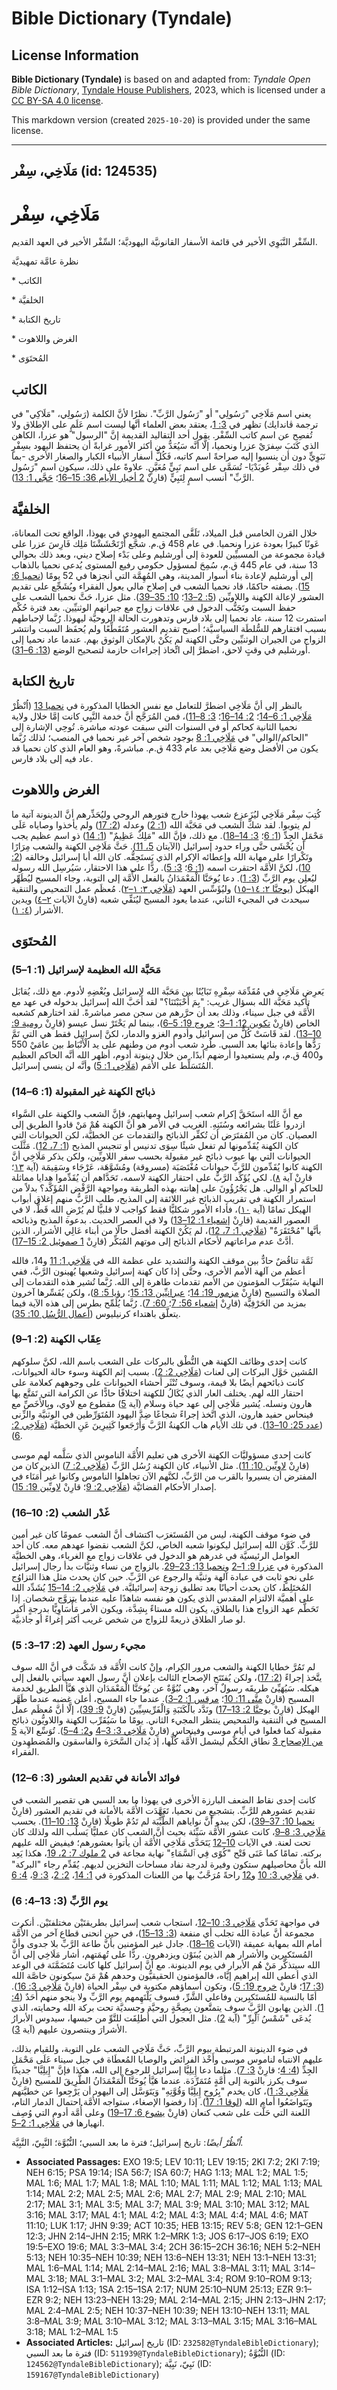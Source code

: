 # Bible Dictionary (Tyndale)

## License Information

**Bible Dictionary (Tyndale)** is based on and adapted from: _Tyndale Open Bible Dictionary_, [Tyndale House Publishers](https://tyndaleopenresources.com/), 2023, which is licensed under a [CC BY-SA 4.0 license](https://creativecommons.org/licenses/by-sa/4.0/legalcode.en).

This markdown version (created `2025-10-20`) is provided under the same license.



--------------------------------

## مَلَاخِي، سِفْر (id: 124535)

مَلَاخِي، سِفْر
===============

السِّفْر النَّبَوِي الأخير في قائمة الأسفار القانونيَّة اليهوديَّة؛ السِّفْر الأخير في العهد القديم.

نظرة عامَّة تمهيديَّة

\* الكاتب

\* الخلفيَّة

\* تاريخ الكتابة

\* الغرض واللاهوت

\* المُحتَوَى

الكاتب
------

يعني اسم مَلَاخِي "رَسُولِي" أو "رَسُول الرَّبِّ". نظرًا لأنَّ الكلمة (رَسُولِي، "مَلَاكِي" في ترجمة ڤاندايك) تظهر في [3: 1](https://ref.ly/Mal3:1)، يعتقد بعض العلماء أنَّها ليست اسم عَلَمٍ على الإطلاق ولا تُفصِح عن اسم كاتب السِّفْر. يقول أحد التقاليد القديمة إنَّ "الرسول" هو عزرا، الكاهن الذي كَتَبَ سِفرَيْ عزرا ونحميا، إلَّا أنَّه سَيُعَدُّ من أكثر الأمور غرابةً أن يحتفظ اليهود بسِفْرٍ نَبَوِيٍّ دون أن ينسبوا إليه صراحةً اسم كاتبه، فَكُلُّ أسفار الأنبياء الكبار والصغار الأخرى \-بما في ذلك سِفْر عُوبَدْيَا\- تُسَمَّى على اسم نَبِيٍّ مُعَيَّنٍ. علاوةً على ذلك، سيكون اسم "رَسُول الرَّبِّ" أنسب اسمٍ لِنَبِيٍّ (قارِنْ [2 أخبار الأيام 36: 15–16](https://ref.ly/2Chr36:15-2Chr36:16)؛ [حَجَّي 1: 13](https://ref.ly/Hag1:13)).

الخلفيَّة
---------

خلال القرن الخامس قبل الميلاد، تَلَقَّى المجتمع اليهودي في يهوذا، الواقع تحت المعاناة، عَونًا كبيرًا بعودة عزرا ونحميا. في عام 458 ق.م. شجَّع أَرْتَحْشَشْتَا مَلِك فَارِسَ عزرا على قيادة مجموعة من المسبيِّين للعودة إلى أورشليم وعلى بَدْء إصلاح ديني، وبعد ذلك بحوالي 13 سنة، في عام 445 ق.م، سُمِحَ لمسؤول حكومي رفيع المستوى يُدعى نحميا بالذهاب إلى أورشليم لإعادة بناء أسوار المدينة، وهي المُهِمَّة التي أنجزها في 52 يومًا ([نحميا 6: 15](https://ref.ly/Neh6:15)). بصفته حاكمًا، قاد نحميا الشعب في إصلاح مالي يعول الفقراء ويُشَجِّع على تقديم العشور لإعالة الكهنة واللاويِّين ([5: 2–13](https://ref.ly/Neh5:2-Neh5:13)؛ [10: 35–39](https://ref.ly/Neh10:35-Neh10:39)). مثل عزرا، حَثَّ نحميا الشعب على حفظ السبت وتَجَنُّب الدخول في علاقات زواج مع جيرانهم الوثنيِّين. بعد فترة حُكْم استمرت 12 سنة، عاد نحميا إلى بلاد فارس وتدهورت الحالة الروحيَّة ليهوذا. رُبَّما لإحباطهم بسبب افتقارهم للسُّلطَة السياسيَّة؛ أصبح تقديم العشور مُتَقَطِّعًا ولم يُحفَظ السبت وانتشر الزواج من الجيران الوثنيِّين وحتَّى الكهنة لم يَكُنْ بالإمكان الوثوق بهم. عندما عاد نحميا إلى أورشليم في وقتٍ لاحق، اضطرَّ إلى اتِّخاذ إجراءات حازمة لتصحيح الوضع ([13: 6–31](https://ref.ly/Neh13:6-Neh13:31)).

تاريخ الكتابة
-------------

بالنظر إلى أنَّ مَلَاخِي اضطرَّ للتعامل مع نفس الخطايا المذكورة في [نحميا 13](https://ref.ly/Neh13:1-Neh13:31) (اُنْظُرْ [مَلَاخِي 1: 6–14](https://ref.ly/Mal1:6-Mal1:14)؛ [2: 14–16](https://ref.ly/Mal2:14-Mal2:16)؛ [3: 8–11](https://ref.ly/Mal3:8-Mal3:11))، فمن المُرَجَّح أنَّ خدمة النَّبِي كانت إمَّا خلال ولاية نحميا الثانية كحاكم أو في السنوات التي سبقت عودته مباشرة. تُوحِي الإشارة إلى "الحاكم/الوالي" في [مَلَاخِي 1: 8](https://ref.ly/Mal1:8) بوجود شخص آخر غير نحميا في المنصب؛ لذلك رُبَّما يكون من الأفضل وضع مَلَاخِي بعد عام 433 ق.م. مباشرةً، وهو العام الذي كان نحميا قد عاد فيه إلى بلاد فارس.

الغرض واللاهوت
--------------

كُتِبَ سِفْر مَلَاخِي ليُزَعزِع شعب يهوذا خارج فتورهم الروحي وليُحَذِّرهم أنَّ الدينونة آتية ما لم يتوبوا. لقد شكَّ الشعب في مَحَبَّة الله ([1: 2](https://ref.ly/Mal1:2)) وعدله ([2: 17](https://ref.ly/Mal2:17)) ولم يأخذوا وصاياه عَلَى مَحْمَلِ الجِدِّ ([1: 6](https://ref.ly/Mal1:6)؛ [3: 14–18](https://ref.ly/Mal3:14-Mal3:18)). مع ذلك، فإنَّ الله "مَلِكٌ عَظِيمٌ" ([1: 14](https://ref.ly/Mal1:14)) ذو اسم عظيم يجب أن يُخْشَى حتَّى وراء حدود إسرائيل (الآيتان [5، 11](https://ref.ly/Mal1:5)). حَثَّ مَلَاخِي الكهنة والشعب مِرَارًا وتَكْرارًا على مهابة الله وإعطائه الإكرام الذي يَستَحِقُّه. كان الله أبا إسرائيل وخالقه ([2: 10](https://ref.ly/Mal2:10))، لكنَّ الأُمَّة احتقرت اسمه ([1: 6](https://ref.ly/Mal1:6)؛ [3: 5](https://ref.ly/Mal3:5)). ردًّا على هذا الاحتقار، سَيُرسِل الله رسوله ليُعلِن يوم الرَّبِّ ([3: 1](https://ref.ly/Mal3:1)). دعا يُوحَنَّا الْمَعْمَدَانُ بالفعل الأُمَّة إلى التوبة، وجاء المسيح ليُطَهِّر الهيكل ([يوحنَّا ٢: ١٤–١٥](https://ref.ly/John2:14-John2:15)) وليُؤَسِّس العهد ([مَلَاخِي ٣: ١–٢](https://ref.ly/Mal3:1-Mal3:2)). مُعظَم عمل التمحيص والتنقية سيحدث في المجيء الثاني، عندما يعود المسيح ليُنَقِّي شعبه (قارِنْ الآيات [٢–٤](https://ref.ly/Mal3:2-Mal3:4)) ويدين الأشرار ([٤: ١](https://ref.ly/Mal4:1)).

المُحتَوَى
----------

### مَحَبَّة الله العظيمة لإسرائيل (1: 1–5\)

يَعرِض مَلَاخِي في مُقَدِّمَة سِفْرِهِ تَبَايُنًا بين مَحَبَّة الله لإسرائيل وبُغْضِهِ لأدوم. مع ذلك، يُقابَل تأكيد مَحَبَّة الله بسؤال غريب: "بِمَ أَحْبَبْتَنَا؟" لقد أَحَبَّ الله إسرائيل بدخوله في عهد مع الأُمَّة في جبل سيناء، وذلك بعد أن حرَّرهم من سجن مصر مباشرةً. لقد اختارهم كشعبه الخاص (قارِنْ [تكوين 12: 1–3](https://ref.ly/Gen12:1-Gen12:3)؛ [خروج 19: 5–6](https://ref.ly/Exod19:5-Exod19:6))، بينما لم يَخْتَرْ نسل عيسو (قارِنْ [رومية 9: 10–13](https://ref.ly/Rom9:10-Rom9:13)). لقد قَاسَتْ كُلٌّ من إسرائيل وأدوم الغزو والدمار، لكنَّ إسرائيل فقط هي التي تَمَّ رَدُّها وإعادة بنائها بعد السبي. طُرِد شعب أدوم من وطنهم على يد الْأَنْبَاط بين عامَيْ 550 و400 ق.م، ولم يستعيدوا أرضهم أبدًا. من خلال دينونة أدوم، أظهر الله أنَّه الحاكم العظيم المُتَسَلِّط على الأُمَم ([مَلَاخِي 1: 5](https://ref.ly/Mal1:5)) وأنَّه لن ينسي إسرائيل.

### ذبائح الكهنة غير المقبولة (1: 6–14\)

مع أنَّ الله استَحَقَّ إكرام شعب إسرائيل ومهابتهم، فإنَّ الشعب والكهنة على السَّواء ازدروا عَلَنًا بشرائعه وسُنَنِهِ. الغريب في الأمر هو أنَّ الكهنة هُمْ مَنْ قادوا الطريق إلى العصيان. كان من المُفتَرَض أن تُكفِّر الذبائح والتقدمات عن الخطيَّة، لكن الحيوانات التي كان الكهنة يُقَدِّمونها لم تفعل شيئًا سِوَى تدنيس أو تنجيس المذبح ([1: 7، 12](https://ref.ly/Mal1:7)). مَثَّلَت الحيوانات التي بها عيوب ذبائح غير مقبولة بحسب سفر اللاويِّين، ولكن يذكر مَلَاخِي أنَّ الكهنة كانوا يُقَدِّمون للرَّبِّ حيوانات مُغْتَصَبَة (مسروقة) ومُشَوَّهَة، عَرْجَاء وسَقِيمَة (آية [١٣](https://ref.ly/Mal1:13)؛ قارِنْ آية [٨](https://ref.ly/Mal1:8)). لكي يُؤَكِّد الرَّبُّ على احتقار الكهنة لاسمه، تَحَدَّاهم أن يُقَدِّموا هدايا مماثلة للحاكم أو الوالي. هل يَجْرُؤُونَ على إهانته بهذه الطريقة ومواجهة الرَّفْض المُؤَكَّد؟ بدلاً من استمرار الكهنة في تقريب الذبائح غير اللائقة إلى المذبح، طلب الرَّبُّ منهم إغلاق أبواب الهيكل تمامًا (آية [١٠](https://ref.ly/Mal1:10))، فأداء الأمور شكليًّا فقط كواجب لا قلبيًّا لم يُرْضِ الله قَطُّ، لا في العصور القديمة (قارِنْ [إشعياء 1: 12–13](https://ref.ly/Isa1:12-Isa1:13)) ولا في العصر الحديث. بدعوة المذبح وذبائحه بأنَّها "مُحْتَقَرَةٌ" ([مَلَاخِي 1: 7، 12](https://ref.ly/Mal1:7))، لم يَكُنْ الكهنة أفضل حالًا من أبناء عَالِي الأشرار، الذين أدَّتْ عدم مراعاتهم لأحكام الذبائح إلى موتهم المُبَكِّر (قارِنْ [1 صموئيل 2: 15–17](https://ref.ly/1Sam2:15-1Sam2:17)).

ثَمَّة تناقُضٌ حادٌّ بين موقف الكهنة والتشديد على عظمة الله في [مَلَاخِي 1: 11](https://ref.ly/Mal1:11) و14، فالله أعظم من آلهة الأمم الأخرى، وحتَّى إذا كان كهنة إسرائيل وشعبها يُهينون الرَّبَّ، ففي النهاية سَيُقَرِّب المؤمنون من الأمم تقدمات طاهرة إلى الله. رُبَّما تُشير هذه التقدمات إلى الصلاة والتسبيح (قارِنْ [مزمور 19: 14](https://ref.ly/Ps19:14)؛ [عبرانيِّين 13: 15](https://ref.ly/Heb13:15)؛ [رؤيا 5: 8](https://ref.ly/Rev5:8))، ولكن يُفَسِّرها آخرون بمزيد من الحَرْفِيَّة (قارِنْ [إشعياء 56: 7](https://ref.ly/Isa56:7)؛ [60: 7](https://ref.ly/Isa60:7)). رُبَّما يُلَمِّح بطرس إلى هذه الآية فيما يتعلَّق باهتداء كرنيليوس ([أعمال الرُّسُل 10: 35](https://ref.ly/Acts10:35)).

### عِقَاب الكهنة (2: 1–9\)

كانت إحدى وظائف الكهنة هي النُّطْق بالبركات على الشعب باسم الله، لكنَّ سلوكهم المُشين حَوَّل البركات إلى لعنات ([مَلَاخِي 2: 2](https://ref.ly/Mal2:2)). بسبب إثم الكهنة وسوء حالة الحيوانات، كانت ذبائحهم أيضًا بلا قيمة، وسوف تُنْثَر أحشاء الحيوانات على وجوههم كعلامة على احتقار الله لهم. يختلف العار الذي يُكَالُ للكهنة اختلافًا حادًّا عن الكرامة التي تَمَتَّع بها هارون ونسله. يُشير مَلَاخِي إلى عهد حياة وسلام (آية [5](https://ref.ly/Mal2:5)) مقطوع مع لاوي، وبِالأَخَصِّ مع فينحاس حفيد هارون، الذي اتَّخذ إجراءً شجاعًا ضِدَّ اليهود المُتَوَرِّطين في الوثنيَّة والزِّنى ([عدد 25: 10–13](https://ref.ly/Num25:10-Num25:13)). في تلك الأيام هاب الكهنةُ الرَّبَّ وَأَرْجَعوا كَثِيرِينَ عَنِ الخطيَّة ([مَلَاخِي 2: 6](https://ref.ly/Mal2:6)).

كانت إحدى مسؤوليَّات الكهنة الأخرى هي تعليم الأُمَّة الناموس الذي سَلَّمه لهم موسى (قارِنْ [لاويِّين 10: 11](https://ref.ly/Lev10:11)). مثل الأنبياء، كان الكهنة رُسُل الرَّبِّ ([مَلَاخِي 2: 7](https://ref.ly/Mal2:7)) الذين كان من المفترض أن يسيروا بالقرب من الرَّبِّ، لكنَّهم الآن تجاهلوا الناموس وكانوا غير أُمَنَاء في إصدار الأحكام القضائيَّة ([مَلَاخِي 2: 9](https://ref.ly/Mal2:9)؛ قارِنْ [لاويِّين 19: 15](https://ref.ly/Lev19:15)).

### غَدْر الشعب (2: 10–16\)

في ضوء موقف الكهنة، ليس من المُستَغرَب اكتشاف أنَّ الشعب عمومًا كان غير أمين للرَّبِّ. كَوَّن الله إسرائيل ليكونوا شعبه الخاص، لكنَّ الشعب نقضوا عهدهم معه. كان أحد العوامل الرئيسيَّة في غدرهم هو الدخول في علاقات زواج مع الغرباء، وهي الخطيَّة المذكورة في [عزرا 9: 1–2](https://ref.ly/Ezra9:1-Ezra9:2) و[نحميا 13: 23–29](https://ref.ly/Neh13:23-Neh13:29). بالزواج من نساء وثنيَّات بدأ رجال إسرائيل على نحوٍ ثابت في عبادة آلهة وثنيَّة والرجوع عن الرَّبِّ. حين كان يحدث مثل هذا التزاوُج المُختَلِط، كان يحدث أحيانًا بعد تطليق زوجة إسرائيليَّة. في [مَلَاخِي 2: 14–15](https://ref.ly/Mal2:14-Mal2:15) يُشَدِّد الله على أهميَّة الالتزام المقدس الذي يكون هو نفسه شاهدًا عليه عندما يتزوَّج شخصان. إذا تَحَطَّم عهد الزواج هذا بالطلاق، يكون الله مستاءً بِشِدَّة، ويكون الأمر مَأْسَاوِيًّا بدرجةٍ أكبر لو صار الطلاق ذريعةً للزواج من شخص غريب أكثر إغراءً أو جاذبيَّة.

### مجيء رسول العهد (2: 17–3: 5\)

لم تَمُرَّ خطايا الكهنة والشعب مرور الكِرام، وإنْ كانت الأُمَّة قد شَكَّت في أنَّ الله سوف يتَّخذ إجراءً ([2: 17](https://ref.ly/Mal2:17))، ولكن يُفتَتَح الإصحاح الثالث بإعلان أنَّ رسول العهد سيأتي بالفعل إلى هيكله. سَيُهَيِّئ طريقَه رسولٌ آخر، وهي نُبُوَّةٌ عن يُوحَنَّا الْمَعْمَدَان الذي هَيَّأ الطريق لخدمة المسيح (قارِنْ [متَّى 11: 10](https://ref.ly/Matt11:10)؛ [مرقس 1: 2–3](https://ref.ly/Mark1:2-Mark1:3)). عندما جاء المسيح، أعلن غضبه عندما طَهَّر الهيكل (قارِنْ [يوحنَّا 2: 13–17](https://ref.ly/John2:13-John2:17)) ونَدَّد بالْكَتَبَةِ وَالْفَرِّيسِيِّينَ (قارِنْ [9: 39](https://ref.ly/John9:39))، إلَّا أنَّ مُعظَم عمل المسيح في التنقية والتمحيص ينتظر المجيء الثاني. يومًا ما سَيُقَرِّب الكهنة واللاويُّون ذبائح مقبولة كما فعلوا في أيام موسى وفينحاس (قارِنْ [مَلَاخِي 3: 3–4](https://ref.ly/Mal3:3-Mal3:4) و[2: 4–5](https://ref.ly/Mal2:4-Mal2:5)). تُوَسِّع الآية [5 من الإصحاح 3](https://ref.ly/Mal3:5) نطاق الحُكْم ليشمل الأُمَّة كُلَّها، إذ يُدان السَّحَرَة والفاسقون والمُضطهِدون الفقراء.

### فوائد الأمانة في تقديم العشور (3: 6–12\)

كانت إحدى نقاط الضعف البارزة الأخرى في يهوذا ما بعد السبي هي تقصير الشعب في تقديم عشورهم للرَّبِّ. بتشجيعٍ من نحميا، تَعَهَّدَت الأُمَّة بالأمانة في تقديم العشور (قارِنْ [نحميا 10: 37–39](https://ref.ly/Neh10:37-Neh10:39))، لكن يبدو أنَّ نواياهم الطَّيِّبَة لم تَدُمْ طويلًا (قارِنْ [13: 10–11](https://ref.ly/Neh13:10-Neh13:11)). بحسب [مَلَاخِي 3: 8–9](https://ref.ly/Mal3:8-Mal3:9)، كانت عشور الأُمَّة سَيِّئة بحيث أنَّ الشعب كان عمليًّا يَسلُب الله ولذلك كان تحت لعنة. في الآيات [10–12](https://ref.ly/Mal3:10-Mal3:12) يَتَحَدَّى مَلَاخِي الأُمَّة أن يأتوا بعشورهم؛ فيفيض الله عليهم بركته. تمامًا كما عَنَى فَتْح "كُوًى فِي ٱلسَّمَاءِ" نهاية مجاعة في [2 ملوك 7: 2، 19](https://ref.ly/2Kgs7:2)، هكذا يَعِد الله بأنَّ محاصيلهم ستكون وفيرة لدرجة نفاد مساحات التخزين لديهم. يُقَدِّم رجاء "البركة" في [مَلَاخِي 3: 10](https://ref.ly/Mal3:10) و[12](https://ref.ly/Mal3:12) راحةً مُرَحَّبٌ بها من اللعنات المذكورة في [1: 14](https://ref.ly/Mal1:14)، [2: 2](https://ref.ly/Mal2:2)، [3: 9](https://ref.ly/Mal3:9)، [4: 6](https://ref.ly/Mal4:6).

### يوم الرَّبِّ (3: 13–4: 6\)

في مواجهة تَحَدِّي [مَلَاخِي 3: 10–12](https://ref.ly/Mal3:10-Mal3:12)، استجاب شعب إسرائيل بطريقتَيْن مختلفتَيْن. أنكرت مجموعة أنَّ عبادة الله تجلب أي منفعة ([3: 13–15](https://ref.ly/Mal3:13-Mal3:15))، في حين انحنى قطاع آخر من الأُمَّة أمام الله بمهابة عميقة (الآيات [16–18](https://ref.ly/Mal3:16-Mal3:18)). جادل غير المؤمنين بأنَّ طاعة الرَّبِّ بلا جدوى وأنَّ المُستَكبِرين والأشرار هم الذين يُبنَوْن ويزدهرون. ردًّا على تُهمَتهم، أشار مَلَاخِي إلى أنَّ الله سيتذكَّر مَنْ هُم الأبرار في يوم الدينونة. مع أنَّ إسرائيل كلها كانت مُتَضَمَّنَة في الوعد الذي أعطى الله إبراهيم إيَّاه، فالمؤمنون الحقيقيُّون وحدهم هُمْ مَنْ سيكونون خاصَّة الله ([3: 17](https://ref.ly/Mal3:17)؛ قارِنْ [خروج 19: 5](https://ref.ly/Exod19:5))، وتكون أسماؤهم مكتوبة في سِفْر الحياة (قارِنْ [مَلَاخِي 3: 16](https://ref.ly/Mal3:16)). أمّا بالنسبة للمُستَكبِرين وفاعلي الشَّرِّ، فسوف يَلْتَهِمهم يوم الرَّبِّ ولا ينجو منهم أَحَدٌ ([4: 1](https://ref.ly/Mal4:1)). الذين يهابون الرَّبَّ سوف يتمتَّعون بِصِحَّةٍ روحيَّة وجسديَّة تحت بركة الله وحمايته، الذي يُدعَى "شَمْسُ ٱلْبِرِّ" (آية [2](https://ref.ly/Mal4:2)). مثل العجول التي أُطلِقَت للتَّوِّ من حبسها، سيدوس الأبرارُ الأشرارَ وينتصرون عليهم (آية [3](https://ref.ly/Mal4:3)).

في ضوء الدينونة المرتبطة بيوم الرَّبِّ، حَثَّ مَلَاخِي الشعب على التوبة، وللقيام بذلك، عليهم الانتباه لناموس موسى وأَخْذ الفرائض والوصايا المُعطَاة في جبل سيناء عَلَى مَحْمَلِ الجِدِّ ([4: 4](https://ref.ly/Mal4:4)؛ قارِنْ [3: 7](https://ref.ly/Mal3:7)). مثلما دعا إِيلِيَّا إسرائيل للرجوع إلى الله، هكذا فإنَّ "إِيلِيَّا" جديدًا سوف يكرز بالتوبة إلى أُمَّةٍ مُتَمَرِّدَة. عندما هَيَّأ يُوحَنَّا الْمَعْمَدَانُ الطَّرِيقَ للمسيح (قارِنْ [مَلَاخِي 3: 1](https://ref.ly/Mal3:1))، كان يخدم "بِرُوحِ إِيلِيَّا وَقُوَّتِهِ" وَيَتَوَسَّل إلى اليهود أن يَرْجِعوا عن خطيَّتهم ويَتَواضَعُوا أمام الله ([لوقا 1: 17](https://ref.ly/Luke1:17)). إذا رفضوا الإصغاء، ستواجه الأُمَّة احتمال الدمار التام، اللعنة التي حَلَّت على شعب كنعان (قارِنْ [يشوع 6: 17–19](https://ref.ly/Josh6:17-Josh6:19)) وعلى أُمَّة أدوم التي وُصِف انهيارها في [مَلَاخِي 1: 2–5](https://ref.ly/Mal1:2-Mal1:5).

*اُنْظُرْ أيضًا*: تاريخ إسرائيل؛ فترة ما بعد السبي؛ النُّبُوَّة؛ النَّبِيّ، النَّبِيَّة.

* **Associated Passages:** EXO 19:5; LEV 10:11; LEV 19:15; 2KI 7:2; 2KI 7:19; NEH 6:15; PSA 19:14; ISA 56:7; ISA 60:7; HAG 1:13; MAL 1:2; MAL 1:5; MAL 1:6; MAL 1:7; MAL 1:8; MAL 1:10; MAL 1:11; MAL 1:12; MAL 1:13; MAL 1:14; MAL 2:2; MAL 2:5; MAL 2:6; MAL 2:7; MAL 2:9; MAL 2:10; MAL 2:17; MAL 3:1; MAL 3:5; MAL 3:7; MAL 3:9; MAL 3:10; MAL 3:12; MAL 3:16; MAL 3:17; MAL 4:1; MAL 4:2; MAL 4:3; MAL 4:4; MAL 4:6; MAT 11:10; LUK 1:17; JHN 9:39; ACT 10:35; HEB 13:15; REV 5:8; GEN 12:1–GEN 12:3; JHN 2:14–JHN 2:15; MRK 1:2–MRK 1:3; JOS 6:17–JOS 6:19; EXO 19:5–EXO 19:6; MAL 3:3–MAL 3:4; 2CH 36:15–2CH 36:16; NEH 5:2–NEH 5:13; NEH 10:35–NEH 10:39; NEH 13:6–NEH 13:31; NEH 13:1–NEH 13:31; MAL 1:6–MAL 1:14; MAL 2:14–MAL 2:16; MAL 3:8–MAL 3:11; MAL 3:14–MAL 3:18; MAL 3:1–MAL 3:2; MAL 3:2–MAL 3:4; ROM 9:10–ROM 9:13; ISA 1:12–ISA 1:13; 1SA 2:15–1SA 2:17; NUM 25:10–NUM 25:13; EZR 9:1–EZR 9:2; NEH 13:23–NEH 13:29; MAL 2:14–MAL 2:15; JHN 2:13–JHN 2:17; MAL 2:4–MAL 2:5; NEH 10:37–NEH 10:39; NEH 13:10–NEH 13:11; MAL 3:8–MAL 3:9; MAL 3:10–MAL 3:12; MAL 3:13–MAL 3:15; MAL 3:16–MAL 3:18; MAL 1:2–MAL 1:5
* **Associated Articles:** تاريخ إسرائيل (ID: `232582@TyndaleBibleDictionary`); فترة ما بعد السبي (ID: `511939@TyndaleBibleDictionary`); النُّبُوَّةُ (ID: `124562@TyndaleBibleDictionary`); نَبِيّ، نَبِيَّة (ID: `159167@TyndaleBibleDictionary`)

